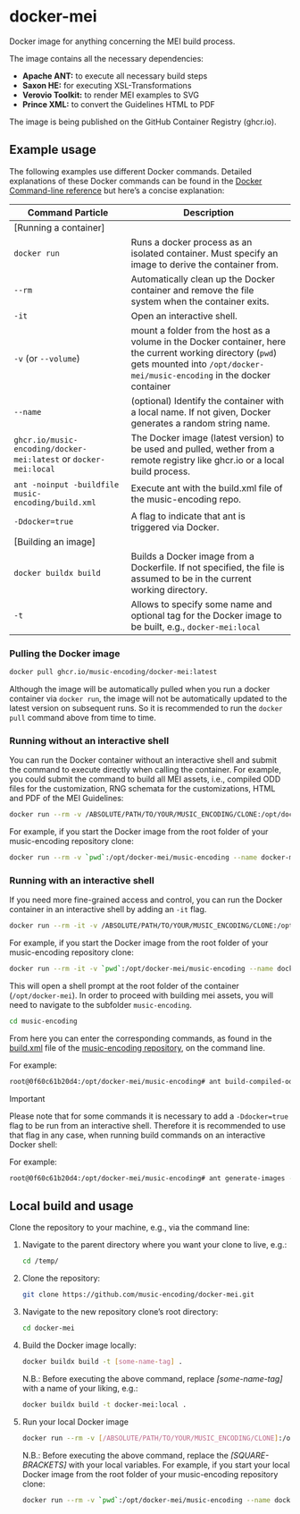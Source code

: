 # docker-mei

Docker image for anything concerning the MEI build process.

The image contains all the necessary dependencies:

* **Apache ANT:** to execute all necessary build steps
* **Saxon HE:** for executing XSL-Transformations
* **Verovio Toolkit:** to render MEI examples to SVG
* **Prince XML:** to convert the Guidelines HTML to PDF

The image is being published on the GitHub Container Registry (ghcr.io).

## Example usage

The following examples use different Docker commands. Detailed explanations of these Docker commands can be found in the [Docker Command-line reference](https://docs.docker.com/engine/reference/run/) but here’s a concise explanation:

| Command Particle | Description |
|------------------|-------------|
| [Running a container] | |
| `docker run` | Runs a docker process as an isolated container. Must specify an image to derive the container from. |
| `--rm` | Automatically clean up the Docker container and remove the file system when the container exits. |
| `-it` | Open an interactive shell. |
| `-v` (or `--volume`) | mount a folder from the host as a volume in the Docker container, here the current working directory (`pwd`) gets mounted into `/opt/docker-mei/music-encoding` in the docker container |
| `--name` | (optional) Identify the container with a local name. If not given, Docker generates a random string name. |
| `ghcr.io/music-encoding/docker-mei:latest` or `docker-mei:local` | The Docker image (latest version) to be used and pulled, wether from a remote registry like ghcr.io or a local build process. |
| `ant -noinput -buildfile music-encoding/build.xml` | Execute ant with the build.xml file of the music-encoding repo. |
| `-Ddocker=true` | A flag to indicate that ant is triggered via Docker. |
| [Building an image] | |
| `docker buildx build` | Builds a Docker image from a Dockerfile. If not specified, the file is assumed to be in the current working directory. |
| `-t` | Allows to specify some name and optional tag for the Docker image to be built, e.g., `docker-mei:local` |


### Pulling the Docker image

```bash
docker pull ghcr.io/music-encoding/docker-mei:latest
```

Although the image will be automatically pulled when you run a docker container via `docker run`, the image will not be automatically updated to the latest version on subsequent runs. So it is recommended to run the `docker pull` command above from time to time.

### Running without an interactive shell
You can run the Docker container without an interactive shell and submit the command to execute directly when calling the container. For example, you could submit the command to build all MEI assets, i.e., compiled ODD files for the customization, RNG schemata for the customizations, HTML and PDF of the MEI Guidelines:

```bash
docker run --rm -v /ABSOLUTE/PATH/TO/YOUR/MUSIC_ENCODING/CLONE:/opt/docker-mei/music-encoding --name docker-mei ghcr.io/music-encoding/docker-mei:latest ant -noinput -buildfile music-encoding/build.xml -Ddocker=true
```

For example, if you start the Docker image from the root folder of your music-encoding repository clone:

```bash
docker run --rm -v `pwd`:/opt/docker-mei/music-encoding --name docker-mei ghcr.io/music-encoding/docker-mei:latest ant -noinput -buildfile music-encoding/build.xml -Ddocker=true
```

### Running with an interactive shell

If you need more fine-grained access and control, you can run the Docker container in an interactive shell by adding an `-it` flag.

```bash
docker run --rm -it -v /ABSOLUTE/PATH/TO/YOUR/MUSIC_ENCODING/CLONE:/opt/docker-mei/music-encoding --name docker-mei ghcr.io/music-encoding/docker-mei:latest
```

For example, if you start the Docker image from the root folder of your music-encoding repository clone:

```bash
docker run --rm -it -v `pwd`:/opt/docker-mei/music-encoding --name docker-mei ghcr.io/music-encoding/docker-mei:latest
```

This will open a shell prompt at the root folder of the container (`/opt/docker-mei`). In order to proceed with building mei assets, you will need to navigate to the subfolder `music-encoding`.

```bash
cd music-encoding
```

From here you can enter the corresponding commands, as found in the [build.xml](https://github.com/music-encoding/music-encoding/blob/develop/build.xml) file of the [music-encoding repository](https://github.com/music-encoding/music-encoding), on the command line.

For example:

```bash
root@0f60c61b20d4:/opt/docker-mei/music-encoding# ant build-compiled-odd
```

> [!IMPORTANT] 
> Please note that for some commands it is necessary to add a `-Ddocker=true` flag to be run from an interactive shell. Therefore it is recommended to use that flag in any case, when running build commands on an interactive Docker shell:

For example:

```bash
root@0f60c61b20d4:/opt/docker-mei/music-encoding# ant generate-images -Ddocker=true
```

## Local build and usage

Clone the repository to your machine, e.g., via the command line:

1. Navigate to the parent directory where you want your clone to live, e.g.:

    ```bash
    cd /temp/
    ```

2. Clone the repository:

    ```bash
    git clone https://github.com/music-encoding/docker-mei.git
    ```

3. Navigate to the new repository clone’s root directory:

    ```bash
    cd docker-mei
    ```

4. Build the Docker image locally:

    ```bash
    docker buildx build -t [some-name-tag] .
    ```

    N.B.: Before executing the above command, replace _[some-name-tag]_ with a name of your liking, e.g.:

    ```bash
    docker buildx build -t docker-mei:local .
    ```

5. Run your local Docker image

    ```bash
    docker run --rm -v [/ABSOLUTE/PATH/TO/YOUR/MUSIC_ENCODING/CLONE]:/opt/docker-mei/music-encoding --name docker-mei [some-name-tag]
    ```

    N.B.: Before executing the above command, replace the _[SQUARE-BRACKETS]_ with your local variables. For example, if you start your local Docker image from the root folder of your music-encoding repository clone:
    ```bash
    docker run --rm -v `pwd`:/opt/docker-mei/music-encoding --name docker-mei docker-mei:local
    ```
